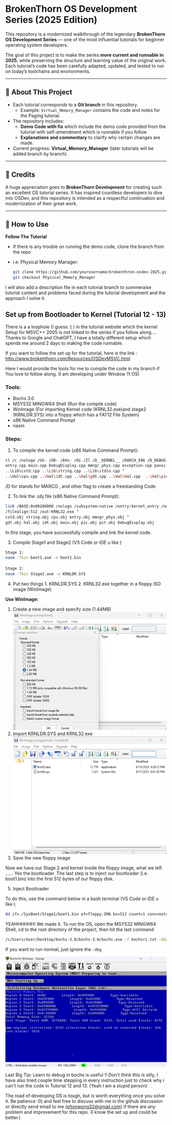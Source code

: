 # BrokenThorn OS Development Series (2025 Edition)

This repository is a modernized walkthrough of the legendary **BrokenThorn OS Development Series** — one of the most influential tutorials for beginner operating system developers.  

The goal of this project is to make the series **more current and runnable in 2025**, while preserving the structure and learning value of the original work. Each tutorial’s code has been carefully adapted, updated, and tested to run on today’s toolchains and environments.

---

## 📖 About This Project

- Each tutorial corresponds to a **Git branch** in this repository.  
  - Example: `Virtual_Memory_Manager` contains the code and notes for the Paging tutorial.  
- The repository includes:
  - **Demo Code with fix** which include the demo code provided from the tutorial with self-amendment which is runnable if you follow 
  - **Explanations and commentary** to clarify why certain changes are made.
- Current progress: **Virtual_Memory_Manager** (later tutorials will be added branch by branch).

---

## 🙏 Credits

A huge appreciation goes to **BrokenThorn Development** for creating such an excellent OS tutorial series. It has inspired countless developers to dive into OSDev, and this repository is intended as a respectful continuation and modernization of their great work.  

---

## 🚀 How to Use

**Follow The Tutorial**
- If there is any trouble on running the demo code, clone the branch from the repo

- i.e. Physical Memory Manager:
   ```bash
   git clone https://github.com/yourusername/brokenthron-osdev-2025.git
   git checkout Physical_Memory_Manager


I will also add a description file in each tutorial branch to summeraise tutorial content and problems faced during the tutorial development and the approach I solve it.  


## Set up from Bootloader to Kernel (Tutorial 12 - 13)
There is a a loophole (I guess :( ) in the tutorial website which the kernel Setup for MSVC++ 2005 is not linked to the series if you follow along.... Thanks to Google and ChatGPT, I have a totally different setup which spends me around 2 days to making the code runnable.

If you want to follow the set up for the tutorial, here is the link : http://www.brokenthorn.com/Resources/OSDevMSVC.html

Here I would provide the tools for me to compile the code in my branch if You love to follow along. (I am developing under Window 11 OS)

### Tools:
- Bochs 3.0
- MSYS32 MINGW64 Shell (Run the compile code)
- WinImage (For importing Kernel code (KRNL32.exe)and stage2 (KRNLDR.SYS) into a floppy which has a FAT12 File System)
- x86 Native Command Prompt
- nasm 


### Steps:
1. To compile the kernel code (x86 Native Command Prompt): 
```bash 
cl /c /nologo /GS- /GR- /EHs- /Oi /Zl /D__KERNEL__ /DARCH_X86 /D_DEBUG /I..\Header ^
entry.cpp main.cpp DebugDisplay.cpp mmngr_phys.cpp exception.cpp panic.cpp ^
..\Lib\cstd.cpp ..\Lib\string.cpp ..\Lib\stdio.cpp ^
..\Hal\cpu.cpp ..\Hal\idt.cpp ..\Hal\gdt.cpp ..\Hal\Hal.cpp  ..\Hal\pic.cpp ..\Hal\pit.cpp 
```

/D for stands for MARCO , and other flag to create a freestanding Code

2. To link the .obj file (x86 Native Command Prompt):
``` bash 
link /BASE:0x00100000 /nologo /subsystem:native /entry:kernel_entry /nodefaultlib /align:512 ^
/filealign:512 /out:KRNL32.exe ^
cstd.obj string.obj cpu.obj entry.obj mmngr_phys.obj ^
gdt.obj hal.obj idt.obj main.obj pic.obj pit.obj DebugDisplay.obj
```
In this stage, you have successfully compile and link the kernel code.

3. Compile Stage1 and Stage2 (VS Code or IDE u like )
```bash 
Stage 1: 
nasm -fbin boot1.asm -o boot1.bin

Stage 2: 
nasm -fbin Stage2.asm -o KRNLDR.SYS

```

4. Put two things 1. KRNLDR.SYS 2. KRNL32.exe together in a floppy ISO image (WinImage)

**Use WinImage:**
1. Create a new image and specify size (1.44MB)
![WinImage](./WinImage1.png)
2. Import KRNLDR.SYS and KRNL32.exe
![WinImage](./WinImage2.png)
3. Save the new floppy image

Now we have our Stage 2 and kernel inside the floppy image, what we left ...... Yes the bootloader. The last step is to inject our bootloader (i.e. boot1.bin) into the first 512 bytes of our floppy disk.

5. Inject Bootloader

To do this, use the command below in a bash terminal (VS Code or IDE u like )
```bash
dd if=./SysBoot/Stage1/boot1.bin of=floppy.IMA bs=512 count=1 conv=notrunc
```

YEAHHHHHH! We made it. To run the OS, open the MSYS32 MINGW64 Shell, cd to the root directory of the project, then hit the last command 
```bash 
/c/Users/User/Desktop/bochs-3.0/bochs-3.0/bochs.exe -f bochsrc.txt -dbg

```
If you want to run normal, just ignore the `-dbg`


![Kernel](./KernelDis.png)


Last Big Tip: Learn to debug in bochs is useful !! Don't think this is silly, I have also tried couple time stepping in every instruction just to check why i can't run the code in Tutorial 12 and 13. (Yeah I am a stupid person)

The road of developing OS is tough, but is worth everything once you solve it. Be patience :0) and feel free to discuss with me in the github discussion or directly send email to me (eltonwong32@gmail.com) if there are any problem and improvement for this repo. (I know the set up and could be better.)



